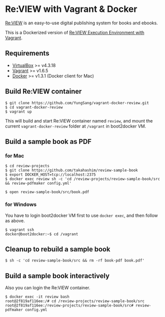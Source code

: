 # Re:VIEW with Vagrant & Docker

[Re:VIEW](https://github.com/kmuto/review) is an easy-to-use digital publishing system for books and ebooks.

This is a Dockerized version of [Re:VIEW Execution Environment with Vagrant](https://github.com/kenjis/vagrant-review-precise64).

## Requirements

- [VirtualBox](https://www.virtualbox.org/) >= v4.3.18
- [Vagrant](https://www.vagrantup.com/) >= v1.6.5
- [Docker](https://www.docker.com/) >= v1.3.1 (Docker client for Mac)

## Build Re:VIEW container

```
$ git clone https://github.com/YungSang/vagrant-docker-review.git
$ cd vagrant-docker-review
$ vagrant up
```

This will build and start Re:VIEW container named `review`, and mount the current `vagrant-docker-review` folder at `/vagrant` in boot2docker VM.

## Build a sample book as PDF

### for Mac

```
$ cd review-projects
$ git clone https://github.com/takahashim/review-sample-book
$ export DOCKER_HOST=tcp://localhost:2375
$ docker exec review sh -c 'cd /review-projects/review-sample-book/src && review-pdfmaker config.yml'
```

```
$ open review-sample-book/src/book.pdf
```

### for Windows

You have to login boot2docker VM first to use `docker exec`, and then follow as above.

```
$ vagrant ssh
docker@boot2docker:~$ cd /vagrant
```

## Cleanup to rebuild a sample book

```
$ sh -c 'cd review-sample-book/src && rm -rf book-pdf book.pdf'
```

## Build a sample book interactively

Also you can login the Re:VIEW container.

```
$ docker exec -it review bash
root@2f819af116ee:/# cd /review-projects/review-sample-book/src
root@2f819af116ee:/review-projects/review-sample-book/src# review-pdfmaker config.yml
```
